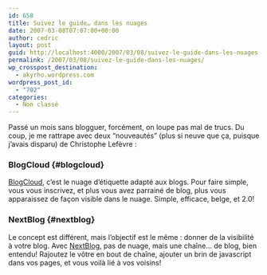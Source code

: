 ```yaml
---
id: 658
title: Suivez le guide… dans les nuages
date: 2007-03-08T07:07:00+00:00
author: cedric
layout: post
guid: http://localhost:4000/2007/03/08/suivez-le-guide-dans-les-nuages.html
permalink: /2007/03/08/suivez-le-guide-dans-les-nuages/
wp_crosspost_destination:
  - akyrho.wordpress.com
wordpress_post_id:
  - "702"
categories:
  - Non classé
---
```

Passé un mois sans blogguer, forcément, on loupe pas mal de trucs. Du coup, je me rattrape avec deux “nouveautés” (plus si neuve que ça, puisque j’avais disparu) de Christophe Lefèvre :

### BlogCloud {#blogcloud}

[BlogCloud](http://blogcloud.bleebot.com/?parID=111911), c’est le nuage d’étiquette adapté aux blogs. Pour faire simple, vous vous inscrivez, et plus vous avez parrainé de blog, plus vous apparaissez de façon visible dans le nuage. Simple, efficace, belge, et 2.0!

### NextBlog {#nextblog}

Le concept est différent, mais l’objectif est le même : donner de la visibilité à votre blog. Avec [NextBlog](http://nextblog.bleebot.com/), pas de nuage, mais une chaîne… de blog, bien entendu! Rajoutez le vôtre en bout de chaîne, ajouter un brin de javascript dans vos pages, et vous voilà lié à vos voisins!